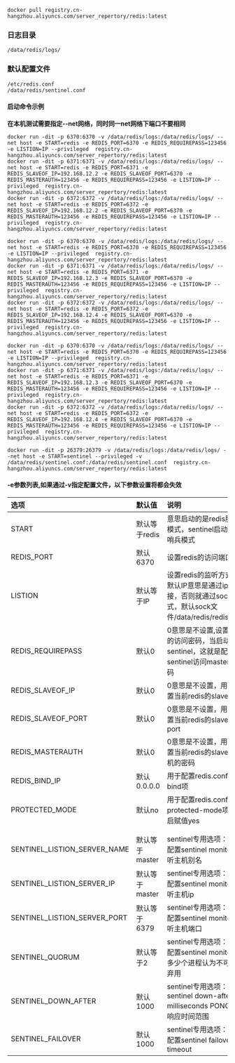 ```
docker pull registry.cn-hangzhou.aliyuncs.com/server_repertory/redis:latest
```

### 日志目录
```
/data/redis/logs/
```

### 默认配置文件
```
/etc/redis.conf
/data/redis/sentinel.conf
```

#### 启动命令示例
**在本机测试需要指定--net网络，同时同一net网络下端口不要相同**
```
docker run -dit -p 6370:6370 -v /data/redis/logs:/data/redis/logs/ --net host -e START=redis -e REDIS_PORT=6370 -e REDIS_REQUIREPASS=123456 -e LISTION=IP --privileged  registry.cn-hangzhou.aliyuncs.com/server_repertory/redis:latest
docker run -dit -p 6371:6371 -v /data/redis/logs:/data/redis/logs/ --net host -e START=redis -e REDIS_PORT=6371 -e REDIS_SLAVEOF_IP=192.168.12.2 -e REDIS_SLAVEOF_PORT=6370 -e REDIS_MASTERAUTH=123456 -e REDIS_REQUIREPASS=123456 -e LISTION=IP --privileged  registry.cn-hangzhou.aliyuncs.com/server_repertory/redis:latest
docker run -dit -p 6372:6372 -v /data/redis/logs:/data/redis/logs/ --net host -e START=redis -e REDIS_PORT=6372 -e REDIS_SLAVEOF_IP=192.168.12.2 -e REDIS_SLAVEOF_PORT=6370 -e REDIS_MASTERAUTH=123456 -e REDIS_REQUIREPASS=123456 -e LISTION=IP --privileged  registry.cn-hangzhou.aliyuncs.com/server_repertory/redis:latest
```
```
docker run -dit -p 6370:6370 -v /data/redis/logs:/data/redis/logs/ --net host -e START=redis -e REDIS_PORT=6370 -e REDIS_REQUIREPASS=123456 -e LISTION=IP --privileged  registry.cn-hangzhou.aliyuncs.com/server_repertory/redis:latest
docker run -dit -p 6371:6371 -v /data/redis/logs:/data/redis/logs/ --net host -e START=redis -e REDIS_PORT=6371 -e REDIS_SLAVEOF_IP=192.168.12.3 -e REDIS_SLAVEOF_PORT=6370 -e REDIS_MASTERAUTH=123456 -e REDIS_REQUIREPASS=123456 -e LISTION=IP --privileged  registry.cn-hangzhou.aliyuncs.com/server_repertory/redis:latest
docker run -dit -p 6372:6372 -v /data/redis/logs:/data/redis/logs/ --net host -e START=redis -e REDIS_PORT=6372 -e REDIS_SLAVEOF_IP=192.168.12.4 -e REDIS_SLAVEOF_PORT=6370 -e REDIS_MASTERAUTH=123456 -e REDIS_REQUIREPASS=123456 -e LISTION=IP --privileged  registry.cn-hangzhou.aliyuncs.com/server_repertory/redis:latest
```
```
docker run -dit -p 6370:6370 -v /data/redis/logs:/data/redis/logs/ --net host -e START=redis -e REDIS_PORT=6370 -e REDIS_REQUIREPASS=123456 -e LISTION=IP --privileged  registry.cn-hangzhou.aliyuncs.com/server_repertory/redis:latest
docker run -dit -p 6371:6371 -v /data/redis/logs:/data/redis/logs/ --net host -e START=redis -e REDIS_PORT=6371 -e REDIS_SLAVEOF_IP=192.168.12.3 -e REDIS_SLAVEOF_PORT=6370 -e REDIS_MASTERAUTH=123456 -e REDIS_REQUIREPASS=123456 -e LISTION=IP --privileged  registry.cn-hangzhou.aliyuncs.com/server_repertory/redis:latest
docker run -dit -p 6372:6372 -v /data/redis/logs:/data/redis/logs/ --net host -e START=redis -e REDIS_PORT=6372 -e REDIS_SLAVEOF_IP=192.168.12.4 -e REDIS_SLAVEOF_PORT=6370 -e REDIS_MASTERAUTH=123456 -e REDIS_REQUIREPASS=123456 -e LISTION=IP --privileged  registry.cn-hangzhou.aliyuncs.com/server_repertory/redis:latest
```

```
docker run -dit -p 26379:26379 -v /data/redis/logs:/data/redis/logs/ --net host -e START=sentinel --privileged -v /data/redis/sentinel.conf:/data/redis/sentinel.conf  registry.cn-hangzhou.aliyuncs.com/server_repertory/redis:latest
```

#### -e参数列表,如果通过-v指定配置文件，以下参数设置将都会失效
|选项|默认值|说明|
|:---|:---|:---|
|START|默认等于redis|意思启动的是redis服务模式，sentinel启动的是哨兵模式|
|REDIS_PORT|默认6370|设置redis的访问端口|
|LISTION|默认等于IP|设置redis的监听方式，默认IP意思是通过ip链接，否则就通过sock方式，默认sock文件/data/redis/redis.sock|
|REDIS_REQUIREPASS|默认0|0意思是不设置,设置redis的访问密码，当启动sentinel，这就是配置sentinel访问master的密码|
|REDIS_SLAVEOF_IP|默认0|0意思是不设置，用于配置当前redis的slaveof ip|
|REDIS_SLAVEOF_PORT|默认0|0意思是不设置，用于配置当前redis的slaveof port |
|REDIS_MASTERAUTH|默认0|0意思是不设置，用于配置当前redis的slaveof 主机的密码 |
|REDIS_BIND_IP|默认0.0.0.0|用于配置redis.conf中的bind项| 
|PROTECTED_MODE|默认no|用于配置redis.conf中的protected-mode项，开启赋值yes| 
||||
||||
|SENTINEL_LISTION_SERVER_NAME|默认等于master|sentinel专用选项：用于配置sentinel monitor监听主机别名|
|SENTINEL_LISTION_SERVER_IP|默认等于master|sentinel专用选项：用于配置sentinel monitor监听主机ip|
|SENTINEL_LISTION_SERVER_PORT|默认等于6379|sentinel专用选项：用于配置sentinel monitor监听主机端口|
|SENTINEL_QUORUM|默认等于2|sentinel专用选项：用于配置sentinel monitor，多少个进程认为不可用即弃用|
|SENTINEL_DOWN_AFTER|默认1000|sentinel专用选项：sentinel down-after-milliseconds PONG监测响应时间范围|
|SENTINEL_FAILOVER|默认1000|sentinel专用选项：用于配置sentinel failover-timeout|


